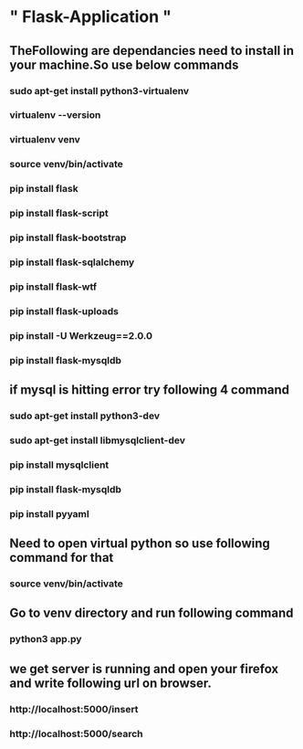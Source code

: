 # " Flask-Application "
## TheFollowing are dependancies need to install in your machine.So use below commands

### sudo apt-get install python3-virtualenv
### virtualenv --version
### virtualenv venv
### source venv/bin/activate
### pip install flask
### pip install flask-script
### pip install flask-bootstrap
### pip install flask-sqlalchemy
### pip install flask-wtf
### pip install flask-uploads
### pip install -U Werkzeug==2.0.0

### pip install flask-mysqldb
## if mysql is hitting error try following  4 command

### sudo apt-get install python3-dev
### sudo apt-get install libmysqlclient-dev
### pip install mysqlclient
### pip install flask-mysqldb

### pip install pyyaml

## Need to open virtual python so use following command for that
### source  venv/bin/activate
## Go to venv directory and run following command
### python3 app.py
## we get server is running and open your firefox and write following url on browser.
### http://localhost:5000/insert
### http://localhost:5000/search
 
